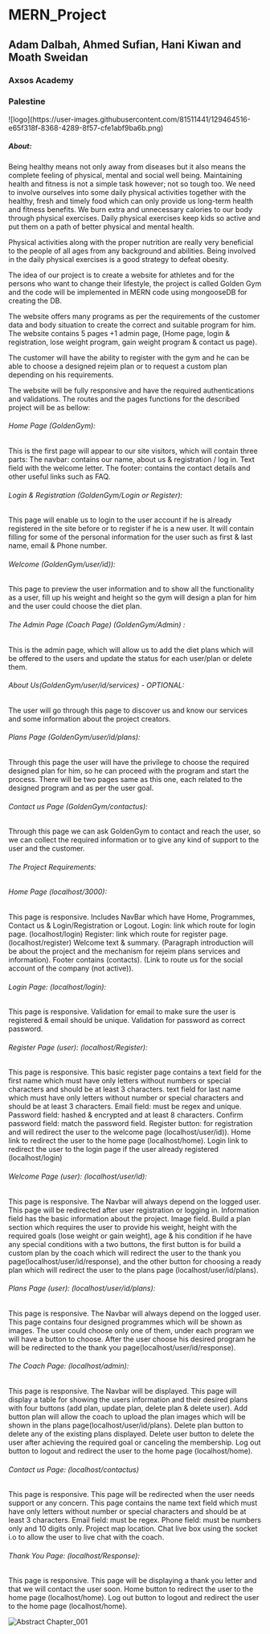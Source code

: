 # MERN_Project


<h2>Adam Dalbah, Ahmed Sufian, Hani Kiwan and Moath Sweidan</h2>
<h3>Axsos Academy</h3>
<h3>Palestine</h3>
![logo](https://user-images.githubusercontent.com/81511441/129464516-e65f318f-8368-4289-8f57-cfe1abf9ba6b.png)

<h5>About:</h5>
Being healthy means not only away from diseases but it also means the complete feeling of physical, mental and social well being. Maintaining health and fitness is not a simple task however; not so tough too. We need to involve ourselves into some daily physical activities together with the healthy, fresh and timely food which can only provide us long-term health and fitness benefits. We burn extra and unnecessary calories to our body through physical exercises. Daily physical exercises keep kids so active and put them on a path of better physical and mental health.

Physical activities along with the proper nutrition are really very beneficial to the people of all ages from any background and abilities. Being involved in the daily physical exercises is a good strategy to defeat obesity.

The idea  of our project is to create a website for athletes and for the persons who want to change their lifestyle, the project is called Golden Gym and the code will be implemented in MERN code using mongooseDB for creating the DB.

The website offers many programs as per the requirements of the customer data and body situation to create the correct and suitable program for him.
The website contains 5 pages +1 admin page, (Home page, login & registration, lose weight program, gain weight program & contact us page).

The customer will have the ability to register with the gym and he can be able to choose a designed rejeim plan or to request a custom plan depending on his requirements.

The website will be fully responsive and have the required authentications and validations.
The routes and the pages functions for the described project will be as bellow:
  
<h6>Home Page (GoldenGym):</h6>  
This is the first page will appear to our site visitors, which will contain three parts: 
The navbar: contains our name, about us & registration / log in. 
Text field with the welcome letter. 
The footer: contains the contact details and other useful links such as FAQ. 

<h6>Login & Registration (GoldenGym/Login or Register): </h6> 
This page will enable us to login to the user account if he is already registered in the site before or to register if he is a new user.
It will contain filling for some of the personal information for the user such as first & last name, email & Phone number. 

<h6>Welcome (GoldenGym/user/id)): </h6>
This page to preview the user information and to show all the functionality as a user, fill up his weight and height so the gym will design a plan for him and the user could choose the diet plan. 

<h6>The Admin Page (Coach Page) (GoldenGym/Admin) :  </h6>
This is the admin page, which will allow us to add the diet plans which will be offered to the users and update the status for each user/plan or delete them.

<h6>About Us(GoldenGym/user/id/services)  - OPTIONAL: </h6>
The user will go through this page to discover us and know our services and some information about the project creators.

<h6>Plans Page (GoldenGym/user/id/plans): </h6>
Through this page the user will have the privilege to choose the required designed plan for him, so he can proceed with the program and start the process. There will be two pages same as this one, each related to the designed program and as per the user goal.

<h6>Contact us Page (GoldenGym/contactus): </h6>
Through this page we can ask GoldenGym to contact and reach the user, so we can collect the required information or to give any kind of support to the user and the customer.

<h6>The Project Requirements:</h6> 

<h6>Home Page (localhost/3000): </h6>
This page is responsive. 
Includes NavBar which have Home, Programmes, Contact us & Login/Registration or Logout.
Login: link which route for login page. (localhost/login) 
Register: link which route for register page. (localhost/register) 
Welcome text & summary. (Paragraph introduction will be about the project and the mechanism for rejeim plans services and information). 
Footer contains (contacts). (Link to route us for the social account of the company (not active)). 

<h6>Login Page: (localhost/login):</h6> 
This page is responsive.
Validation for email to make sure the user is registered & email should be unique. 
Validation for password as correct password. 

<h6>Register Page (user): (localhost/Register):</h6>
This page is responsive.
This basic register page contains a text field for the first name which must have only letters without numbers or special characters and should be at least 3 characters. 
text field for last name which must have only letters without number or special characters and should be at least 3 characters. 
Email field: must be regex and unique. 
Password field: hashed & encrypted and at least 8 characters. 
Confirm password field: match the password field. 
Register button: for registration and will redirect the user to the welcome page (localhost/user/id)). 
Home link to redirect the user to the home page (localhost/home). 
Login link to redirect the user to the login page if the user already registered (localhost/login) 

<h6>Welcome Page (user): (localhost/user/id): </h6>
This page is responsive.
The Navbar will always depend on the logged user.
This page will be redirected after user registration or logging in. 
Information field has the basic information about the project.  
Image field.
Build a plan section which requires the user to provide his weight, height with the required goals (lose weight or gain weight), age & his condition if he have any special conditions  with a two buttons, the first button is for build a custom plan by the coach which will redirect the user to the thank you page(localhost/user/id/response), and the other button for choosing a ready plan which will redirect the user to the plans page (localhost/user/id/plans).

<h6>Plans Page (user): (localhost/user/id/plans): </h6>
This page is responsive.
The Navbar will always depend on the logged user.
This page contains four designed programmes which will be shown as images. The user could choose only one of them, under each program we will have a button to choose.
After the user choose his desired program he will be redirected to 
the thank you page(localhost/user/id/response).

<h6>The Coach Page: (localhost/admin):</h6>
This page is responsive.
The Navbar will be displayed.
This page will display a table for showing the users information and their desired plans with four buttons (add plan, update plan, delete plan & delete user).
Add button plan will allow the coach to upload the plan images which will be shown in the plans page(localhost/user/id/plans).
Delete plan button to delete any of the existing plans displayed.
Delete user button to delete the user after achieving the required goal or canceling the membership.
Log out button to logout and redirect the user to the home page (localhost/home). 

<h6>Contact us Page: (localhost/contactus)</h6>
This page is responsive.
This page will be redirected when the user needs support or any concern. 
This page contains the name text field which must have only letters without number or special characters and should be at least 3 characters. 
Email field: must be regex. 
Phone field: must be numbers only and 10 digits only. 
Project map location.
Chat live box using the socket i.o to allow the user to live chat with the coach.

<h6>Thank You Page: (localhost/Response):</h6>
This page is responsive.
This page will be displaying a thank you letter and that we will contact the user soon. 
Home button to redirect the user to the home page (localhost/home). 
Log out button to logout and redirect the user to the home page (localhost/home). 

![Abstract Chapter_001](https://user-images.githubusercontent.com/81511441/129464997-8b0e0512-0404-4750-9315-1768d258374d.png)

